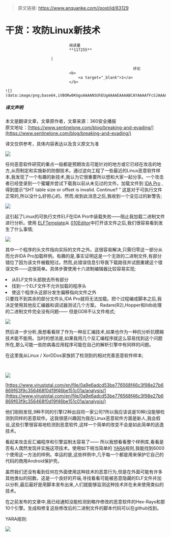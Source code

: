 > 原文链接: https://www.anquanke.com//post/id/83129 


# 干货：攻防Linux新技术


                                阅读量   
                                **117255**
                            
                        |
                        
                                                            评论
                                <b>
                                    <a target="_blank">1</a>
                                </b>
                                                                                                                                    ![](data:image/png;base64,iVBORw0KGgoAAAANSUhEUgAAAAEAAAABCAYAAAAfFcSJAAAAAXNSR0IArs4c6QAAAARnQU1BAACxjwv8YQUAAAAJcEhZcwAADsQAAA7EAZUrDhsAAAANSURBVBhXYzh8+PB/AAffA0nNPuCLAAAAAElFTkSuQmCC)
                                                                                            



##### 译文声明

本文是翻译文章，文章原作者，文章来源：360安全播报
                                <br>原文地址：[https://www.sentinelone.com/blog/breaking-and-evading/](https://www.sentinelone.com/blog/breaking-and-evading/)

译文仅供参考，具体内容表达以及含义原文为准

[![](https://p0.ssl.qhimg.com/t01aedfde7d53ed1c0e.jpg)](https://p0.ssl.qhimg.com/t01aedfde7d53ed1c0e.jpg)

任何恶意软件研究的重点一般都是预期攻击可能针对的地方或它已经在攻击的地方,从而制定和实施新的防御技术。通过逆向工程了一些最近的Linux恶意软件样本,我发现了一个有趣的新技术,我认为它很重要所以想和大家一起分享。一个攻击者已经登录到一个蜜罐并尝试下载我以前从未见过的文件。加载文件到 [IDA Pro](https://www.hex-rays.com/products/ida/) ,得到提示“SHT table size or offset is invalid. Continue? ” 这是对于可执行文件正常的,所以没什么好担心的。然而,收到此消息之后,我收到一个没见过的新警告;

[![](https://p3.ssl.qhimg.com/t01d98416788991193e.png)](https://p3.ssl.qhimg.com/t01d98416788991193e.png)

这引起了Linux的可执行文件ELF在IDA Pro中装载失败——阻止我加载二进制文件进行分析。使用 [ELFTemplate](https://github.com/strazzere/010Editor-stuff/blob/master/Templates/ELFTemplate.bt)从 [010Editor](http://www.sweetscape.com/010editor/)中打开该文件之后,我们很容易看到发生了什么事情;

[![](https://p5.ssl.qhimg.com/t0178b95409b9b30ee9.png)](https://p5.ssl.qhimg.com/t0178b95409b9b30ee9.png)

其中一个程序的头文件指向实际的文件之外。这很容易解决,只需归零这一部分从而允许IDA Pro加载样例。有趣的是,事实证明这是一个无效的二进制文件,有部分错位了因为该文件被截短过。然而,此错误信息引导我下载路径并试图重建这个错误文件——这很简单。具体步骤使用十六进制编辑器比较容易实现;
<li>
从ELF文件头部脱去所有部分
</li>
<li>
找到一个ELF文件不允许加载的程序头
</li>
<li>
使这个程序头这部分发生偏移指向文件之外
</li>
只要找不到其余的部分文件头,IDA Pro就将无法加载。把个过程编成脚本之后,我决定使用其他反汇编器和调试器测试几个方案。 Radare(R2),Hopper和lldb处理的二进制文件完全没有问题—— 但是GDB不认文件格式;

[![](https://p0.ssl.qhimg.com/t012244bcac18692002.png)](https://p0.ssl.qhimg.com/t012244bcac18692002.png)

然后进一步分析,我想看看除了作为一种反汇编技术,如果也作为一种抗分析抗模糊技术能不能用。当时的想法是,如果我用几个反汇编程序就这么容易找到这个问题所在,那么可能一些防病毒应用程序可能在自己的解析引擎中有同样的问题。

在这里我从Linux / XorDDos家族抓了检测到的相对完善恶意软件样本;

 

[![](https://p1.ssl.qhimg.com/t01d0d66b48b6bb81d4.png)](https://p1.ssl.qhimg.com/t01d0d66b48b6bb81d4.png)

[https://www.virustotal.com/en/file/0a9e6adcd53be776568f46c3f98e27b6869f63f9c356468f0d19f46be151c01a/analysis/](https://www.virustotal.com/en/file/0a9e6adcd53be776568f46c3f98e27b6869f63f9c356468f0d19f46be151c01a/analysis/)

他们刚刚发现,9种不同的引擎(2种出自同一家公司?所以我应该说是10种)没能够检测到同样的恶意软件。这我很感兴趣因为我在Linux恶意软件方面是新人,我会假设,这些引擎很容易地检测到恶意软件,这样一个简单的改变不会是如此简单的逃逸技术。

看起来攻击反汇编程序和引擎监制太容易了—— 所以我想看看整个样例库,看看是否有人偶然发现并实施这项技术。使用如下相当简单的 [YARA](https://plusvic.github.io/yara/)规则,我能找到6000个使用这一方法的样例。幸运的是,这些样例中,几乎每一个都是用来保护它自己的代码的商用Android保护壳。

虽然我们还没有看到任何在外面使用这种技术的恶意行为,但是在外面可能有许多其他类似的招数。这是一个良好的开端,寻找看看可能被恶意隐藏的ELF文件并加以分析,最后最好是用脚本发布出来,人们就能够监测这种技术并在未来使用类似的技术。

在之前发布的文章中,我已经通知没能检测到略作修改的恶意软件的Hex-Rays和那10个引擎。生成和修复这些修改后的二进制文件的脚本代码可以在github找到。

YARA规则:

[![](https://p0.ssl.qhimg.com/t01796708d57f35e36f.png)](https://p0.ssl.qhimg.com/t01796708d57f35e36f.png)
